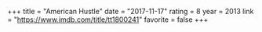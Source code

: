 +++
title = "American Hustle"
date = "2017-11-17"
rating = 8
year = 2013
link = "https://www.imdb.com/title/tt1800241"
favorite = false
+++
